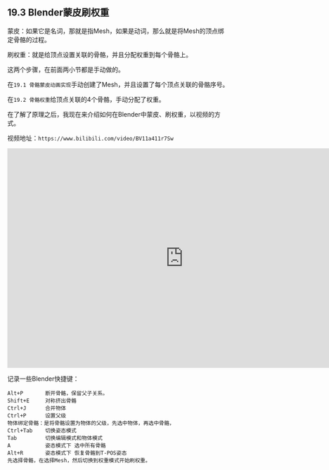 ﻿## 19.3 Blender蒙皮刷权重

蒙皮：如果它是名词，那就是指Mesh，如果是动词，那么就是将Mesh的顶点绑定骨骼的过程。

刷权重：就是给顶点设置关联的骨骼，并且分配权重到每个骨骼上。

这两个步骤，在前面两小节都是手动做的。

在`19.1 骨骼蒙皮动画实现`手动创建了Mesh，并且设置了每个顶点关联的骨骼序号。

在`19.2 骨骼权重`给顶点关联的4个骨骼，手动分配了权重。

在了解了原理之后，我现在来介绍如何在Blender中蒙皮、刷权重，以视频的方式。

视频地址：`https://www.bilibili.com/video/BV11a411r7Sw`

<iframe 
    width="800" 
    height="500" 
    src="https://player.bilibili.com/player.html?aid=209796505&bvid=BV11a411r7Sw&cid=460580145&page=1" 
    frameborder="0"  
    allowfullscreen> 
</iframe>

记录一些Blender快捷键：

```text
Alt+P       断开骨骼，保留父子关系。
Shift+E     对称挤出骨骼
Ctrl+J      合并物体
Ctrl+P      设置父级
物体绑定骨骼：是将骨骼设置为物体的父级，先选中物体，再选中骨骼，
Ctrl+Tab    切换姿态模式
Tab         切换编辑模式和物体模式
A           姿态模式下 选中所有骨骼
Alt+R       姿态模式下 恢复骨骼到T-POS姿态
先选择骨骼，在选择Mesh，然后切换到权重模式开始刷权重。
```

